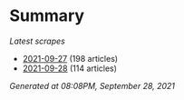 # Summary
*Latest scrapes*
* [2021-09-27](https://github.com/nuuuwan/news_lk/blob/data/news_lk.2021-09-27.json) (198 articles)
* [2021-09-28](https://github.com/nuuuwan/news_lk/blob/data/news_lk.2021-09-28.json) (114 articles)

*Generated at 08:08PM, September 28, 2021*
